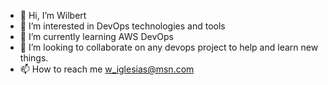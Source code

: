 - 👋 Hi, I’m Wilbert
- 👀 I’m interested in DevOps technologies and tools
- 🌱 I’m currently learning AWS DevOps
- 💞️ I’m looking to collaborate on any devops project to help and learn new things.
- 📫 How to reach me w_iglesias@msn.com

<!---
LaTola/LaTola is a ✨ special ✨ repository because its `README.md` (this file) appears on your GitHub profile.
You can click the Preview link to take a look at your changes.
--->
